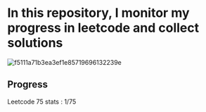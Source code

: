 # In this repository, I monitor my progress in leetcode and collect solutions
![f5111a71b3ea3ef1e85719696132239e](https://github.com/user-attachments/assets/cb2fdca5-4e72-4bb7-a419-6d0a65a64338)

## Progress
Leetcode 75 stats : 1/75
